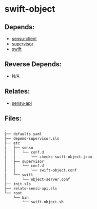 # swift-object

## Depends:

  -  [sensu-client](/salt/sensu-client)
  -  [supervisor](/salt/supervisor)
  -  [swift](/salt/swift)

## Reverse Depends:

  -  N/A

## Relates:

  -  [sensu-api](/salt/sensu-api)

## Files:

```bash
.
├── defaults.yaml
├── depend-supervisor.sls
├── etc
│   ├── sensu
│   │   └── conf.d
│   │       └── checks-swift-object.json
│   ├── supervisor
│   │   └── conf.d
│   │       └── swift-object.conf
│   └── swift
│       └── object-server.conf
├── init.sls
├── relate-sensu-api.sls
└── root
    └── bin
        └── swift-object.sh
```
